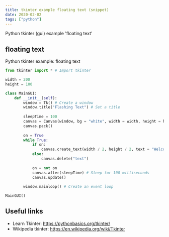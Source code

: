 ```yaml
---
title: tkinter example floating text (snippet)
date: 2020-02-02
tags: ["python"]
---
```

Python tkinter (gui) example 'floating text'


## floating text

Python tkinter example: floating text

```python
from tkinter import * # Import tkinter

width = 200
height = 100

class MainGUI:
    def __init__(self):
        window = Tk() # Create a window
        window.title("Flashing Text") # Set a title
        
        sleepTime = 100
        canvas = Canvas(window, bg = "white", width = width, height = height)
        canvas.pack()
        
        on = True
        while True:
            if on:
                canvas.create_text(width / 2, height / 2, text = "Welcome", tags = "text")
            else:
                canvas.delete("text")
                
            on = not on  
            canvas.after(sleepTime) # Sleep for 100 milliseconds
            canvas.update()
        
        window.mainloop() # Create an event loop

MainGUI()


```

## Useful links

- Learn Tkinter: https://pythonbasics.org/tkinter/
- Wikipedia tkinter: https://en.wikipedia.org/wiki/Tkinter
